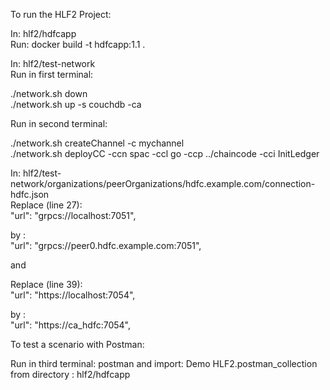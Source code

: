 To run the HLF2 Project:

In: hlf2/hdfcapp  
Run: docker build -t hdfcapp:1.1 .

In: hlf2/test-network  
Run in first terminal:

./network.sh down  
./network.sh up -s couchdb -ca

Run in second terminal:

./network.sh createChannel -c mychannel  
./network.sh deployCC -ccn spac -ccl go -ccp ../chaincode -cci InitLedger

In: hlf2/test-network/organizations/peerOrganizations/hdfc.example.com/connection-hdfc.json  
Replace (line 27):  
            "url": "grpcs://localhost:7051",
            
by :  
            "url": "grpcs://peer0.hdfc.example.com:7051",

and

Replace (line 39):  
            "url": "https://localhost:7054",
            
by :  
            "url": "https://ca_hdfc:7054",


To test a scenario with Postman:

Run in third terminal: postman and import: Demo HLF2.postman_collection from directory : hlf2/hdfcapp
